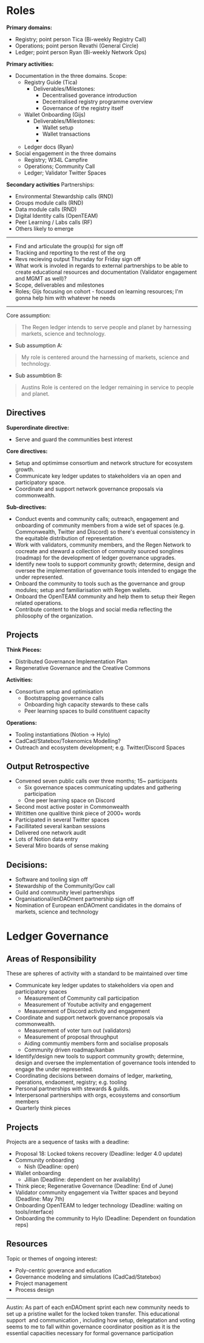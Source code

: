 # Roles

**Primary domains:**
- Registry; point person Tica (Bi-weekly Registry Call)
- Operations; point person Revathi (General Circle)
- Ledger; point person Ryan (Bi-weekly Network Ops)

**Primary activities:**
- Documentation in the three domains. Scope:
	- Registry Guide (Tica) 
		- Deliverables/Milestones:
			- Decentralised goverance introduction
			- Decentralised registry programme overview
			- Governance of the registry itself
	- Wallet Onboarding (Gijs)
		- Deliverables/Milestones:
			- Wallet setup
			- Wallet transactions
			- 
	- Ledger docs (Ryan)
- Social engagement in the three domains
	- Registry; W34L Campfire
	- Operations; Community Call
	- Ledger; Validator Twitter Spaces

**Secondary activities**
Partnerships:
- Environmental Stewardship calls (RND)
- Groups module calls (RND)
- Data module calls (RND)
- Digital Identity calls (OpenTEAM)
- Peer Learning / Labs calls (RF)
- Others likely to emerge





---
- Find and articulate the group(s) for sign off
- Tracking and reporting to the rest of the org
- Revs recieving output Thursday for Friday sign off
- What work is involed in regards to external partnerships to be able to create educational resources and documentation (Validator engagement and MGMT as well)?
- Scope, deliverables and milestones
- Roles; Gijs focusing on cohort - focused on learning resources; I'm gonna help him with whatever he needs
---

Core assumption: 
> The Regen ledger intends to serve people and planet by harnessing markets, science and technology. 

- Sub assumption A: 
> My role is centered around the harnessing of markets, science and technology.
- Sub assumbtion B:
> Austins Role is centered on the ledger remaining in service to people and planet.

## Directives
**Superordinate directive:**
- Serve and guard the communities best interest

**Core directives:**
- Setup and optimimse consortium and network structure for ecosystem growth.
- Communicate key ledger updates to stakeholders via an open and participatory space.
- Coordinate and support network governance proposals via commonwealth.

**Sub-directives:**
- Conduct events and community calls; outreach, engagement and onboarding of community members from a wide set of spaces (e.g. Commonwealth, Twitter and Discord) so there's eventual consistency in the equitable distribution of representation. 
- Work with validators, community members, and the Regen Network to cocreate and steward a collection of community sourced songlines (roadmap) for the development of ledger governance upgrades.
- Identify new tools to support community growth; determine, design and oversee the implementation of governance tools intended to engage the under represented.
- Onboard the community to tools such as the governance and group modules; setup and familiarisation with Regen wallets. 
- Onboard the OpenTEAM community and help them to setup their Regen related operations. 
- Contribute content to the blogs and social media reflecting the philosophy of the organization. 

## Projects
**Think Pieces:**
- Distributed Governance Implementation Plan
- Regenerative Governance and the Creative Commons

**Activities:**
- Consortium setup and optimisation
	- Bootstrapping governance calls
	- Onboarding high capacity stewards to these calls
	- Peer learning spaces to build constituent capacity

**Operations:**
- Tooling instantiations (Notion -> Hylo)
- CadCad/Statebox/Tokenomics Modelling?
- Outreach and ecosystem development; e.g. Twitter/Discord Spaces

## Output Retrospective
- Convened seven public calls over three months; 15~ participants
	- Six governance spaces communicating updates and gathering participation
	- One peer learning space on Discord
- Second most active poster in Commonwealth
- Writitten one qualitive think piece of 2000+ words
- Participated in several Twitter spaces
- Facillitated several kanban sessions
- Delivered one network audit
- Lots of Notion data entry
- Several Miro boards of sense making

## Decisions:
- Software and tooling sign off
- Stewardship of the Community/Gov call
- Guild and community level partnerships
- Organisational/enDAOment partnership sign off
- Nomination of European enDAOment candidates in the domains of markets, science and technology



# Ledger Governance

## Areas of Responsibility
These are spheres of activity with a standard to be maintained over time
- Communicate key ledger updates to stakeholders via open and participatory spaces 
	- Measurement of Community call participation
	- Measurement of Youtube activity and engagement
	- Measurement of Discord activity and engagement
- Coordinate and support network governance proposals via commonwealth.
	- Measurement of voter turn out (validators)
	- Measurement of proposal throughput
	- Aiding communtiy members form and socialise proposals
	- Community driven roadmap/kanban
- Identify/design new tools to support community growth; determine, design and oversee the implementation of governance tools intended to engage the under represented.
- Coordinating decisions between domains of ledger, marketing, operations, endaoment, registry; e.g. tooling
- Personal partnerships with stewards & guilds.
- Interpersonal partnerships with orgs, ecosystems and consortium members
- Quarterly think pieces

## Projects
Projects are a sequence of tasks with a deadline:
- Proposal 18: Locked tokens recovery (Deadline: ledger 4.0 update)
- Community onboarding
	- Nish (Deadline: open)
- Wallet onboarding
	- Jillian (Deadline: dependent on her availablity)
- Think piece; Regenerative Governance (Deadline: End of June)
- Validator community engagement via Twitter spaces and beyond (Deadline: May 7th)
- Onboarding OpenTEAM to ledger technology (Deadline: waiting on tools/interface)
- Onboarding the community to Hylo (Deadline: Dependent on foundation reps)

## Resources
Topic or themes of ongoing interest:
- Poly-centric goverance and education
- Governance modeling and simulations (CadCad/Statebox)
- Project management
- Process design



---
Austin:
As part of each enDAOment sprint each new community needs to set up a pristine wallet for the locked token transfer. This educational support  and communication , including how setup, delegatation and voting seems to me to fall within governance coordinator position as it is the essential capacities necessary for formal governance participation